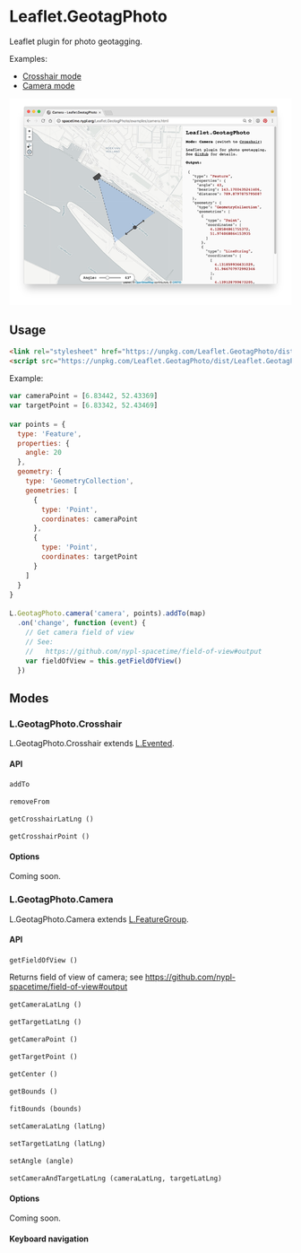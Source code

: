 # Leaflet.GeotagPhoto

Leaflet plugin for photo geotagging.

Examples:

- [Crosshair mode](http://spacetime.nypl.org/Leaflet.GeotagPhoto/examples/crosshair.html)
- [Camera mode](http://spacetime.nypl.org/Leaflet.GeotagPhoto/examples/camera.html)

[![Screenshot of camera module](images/screenshot.png)](http://spacetime.nypl.org/Leaflet.GeotagPhoto/examples/camera.html)

## Usage

```html
<link rel="stylesheet" href="https://unpkg.com/Leaflet.GeotagPhoto/dist/Leaflet.GeotagPhoto.css" />
<script src="https://unpkg.com/Leaflet.GeotagPhoto/dist/Leaflet.GeotagPhoto.min.js"></script>
```

Example:

```js
var cameraPoint = [6.83442, 52.43369]
var targetPoint = [6.83342, 52.43469]

var points = {
  type: 'Feature',
  properties: {
    angle: 20
  },
  geometry: {
    type: 'GeometryCollection',
    geometries: [
      {
        type: 'Point',
        coordinates: cameraPoint
      },
      {
        type: 'Point',
        coordinates: targetPoint
      }
    ]
  }
}

L.GeotagPhoto.camera('camera', points).addTo(map)
  .on('change', function (event) {
    // Get camera field of view
    // See:
    //   https://github.com/nypl-spacetime/field-of-view#output
    var fieldOfView = this.getFieldOfView()
  })
```

## Modes

### L.GeotagPhoto.Crosshair

L.GeotagPhoto.Crosshair extends [L.Evented](http://leafletjs.com/reference-1.0.0.html#evented).

#### API

`addTo`

`removeFrom`

`getCrosshairLatLng ()`

`getCrosshairPoint ()`

#### Options

Coming soon.

### L.GeotagPhoto.Camera

L.GeotagPhoto.Camera extends [L.FeatureGroup](http://leafletjs.com/reference-1.0.0.html#featuregroup).

#### API

`getFieldOfView ()`

Returns field of view of camera; see https://github.com/nypl-spacetime/field-of-view#output

`getCameraLatLng ()`

`getTargetLatLng ()`

`getCameraPoint ()`

`getTargetPoint ()`

`getCenter ()`

`getBounds ()`

`fitBounds (bounds)`

`setCameraLatLng (latLng)`

`setTargetLatLng (latLng)`

`setAngle (angle)`

`setCameraAndTargetLatLng (cameraLatLng, targetLatLng)`

#### Options

Coming soon.

#### Keyboard navigation
